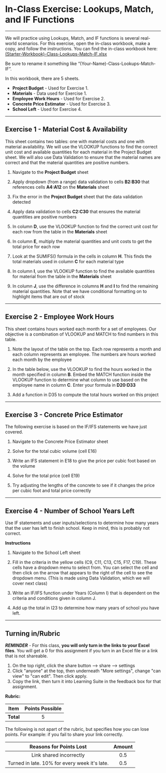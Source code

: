 # In-Class Exercise: Lookups, Match, and IF Functions

---

We will practice using Lookups, Match, and IF functions is several real-world scenarios. For this exercise, open the in-class workbook, make a copy, and follow the instructions.
You can find the in-class workbook here: [(Starter-Workbook)-Class-Lookups-Match-IF.xlsx](%28Starter-Workbook%29-Class-Lookups-Match-IF.xlsx)

Be sure to rename it something like “(Your-Name)-Class-Lookups-Match-IF”.

In this workbook, there are 5 sheets.

- **Project Budget** - Used for Exercise 1. 
- **Materials** - Data used for Exercise 1.
- **Employee Work Hours** - Used for Exercise 2.
- **Concrete Price Estimator** - Used for Exercise 3.
- **School Left** - Used for Exercise 4.

---

## Exercise 1 - Material Cost & Availability

This sheet contains two tables: one with material costs and one with material availability. We will use the VLOOKUP functions to find the correct unit cost and available quantities for each material in the Project Budget sheet. We will also use Data Validation to ensure that the material names are correct and that the material quantities are positive numbers.

1. Navigate to the **Project Budget** sheet

2. Apply dropdown (from a range) data validation to cells **B2:B30** that references cells **A4:A12** on the **Materials** sheet

3. Fix the error in the **Project Budget** sheet that the data validation detected

4. Apply data validation to cells **C2:C30** that ensures the material quantities are positive numbers

5. In column **D**, use the VLOOKUP function to find the correct unit cost for each row from the table in the **Materials** sheet

6. In column **E**, multiply the material quantities and unit costs to get the total price for each row

7. Look at the SUMIFS() formula in the cells in column **H**. This finds the total materials used in column **C** for each material type

8. In column **I**, use the VLOOKUP function to find the available quantities for material from the table in the **Materials** sheet

9. In column **J**, use the difference in columns **H** and **I** to find the remaining material quantities. Note that we have conditional formatting on to highlight items that are out of stock

---

## Exercise 2 - Employee Work Hours

This sheet contains hours worked each month for a set of employees. Our objective is a combination of VLOOKUP and MATCH to find numbers in this table.

1. Note the layout of the table on the top. Each row represents a month and each column represents an employee. The numbers are hours worked each month by the employee

2. In the table below, use the VLOOKUP to find the hours worked in the month specified in column **B**. Embed the MATCH function inside the VLOOKUP function to determine what column to use based on the employee name in column **C**. Enter your formula in **D20:D33**

3. Add a function in D35 to compute the total hours worked on this project

---

## Exercise 3 - Concrete Price Estimator

The following exercise is based on the IF/IFS statements we have just covered.

1. Navigate to the Concrete Price Estimator sheet

2. Solve for the total cubic volume (cell E16)

3. Write an IFS statement in E18 to give the price per cubic foot based on the volume

4. Solve for the total price (cell E19)

5. Try adjusting the lengths of the concrete to see if it changes the price per cubic foot and total price correctly

---

## Exercise 4 - Number of School Years Left

Use IF statements and user inputs/selections to determine how many years that the user has left to finish school. Keep in mind, this is probably not correct.

**Instructions**

1. Navigate to the School Left sheet

2. Fill in the criteria in the yellow cells (C9, C11, C13, C15, F17, C19). These cells have a dropdown menu to select from. You can select the cell and then click on the arrow that appears to the right of the cell to see the dropdown menu. (This is made using Data Validation, which we will cover next class)

3. Write an IF/IFS function under Years (Column I) that is dependent on the criteria and conditions given in column J.

4. Add up the total in I23 to determine how many years of school you have left.

---
			
## Turning in/Rubric

**_REMINDER_** - For this class, **you will only turn in the links to your Excel files**. You will get a 0 for this assignment if you turn in an Excel file or a link that is not shareable. 

1. On the top right, click the share button --> share --> settings
2. Click "anyone" at the top, then underneath "More settings", change "can view" to "can edit". Then click apply. 
3. Copy the link, then turn it into Learning Suite in the feedback box for that assignment.

**Rubric:**

|                      Item                      | Points Possible |
|:----------------------------------------------:|:---------------:|
| <div style="text-align: right">**Total**</div> |        5        |

The following is not apart of the rubric, but specifies how you can lose points. For example: if you fail to share your link correctly.

|               **Reasons for Points Lost**                | **Amount** |  
|:--------------------------------------------------------:|:----------:|
|                 Link shared incorrectly                  |    0.5     |
|      Turned in late. 10% for every week it's late.       |    0.5     |
